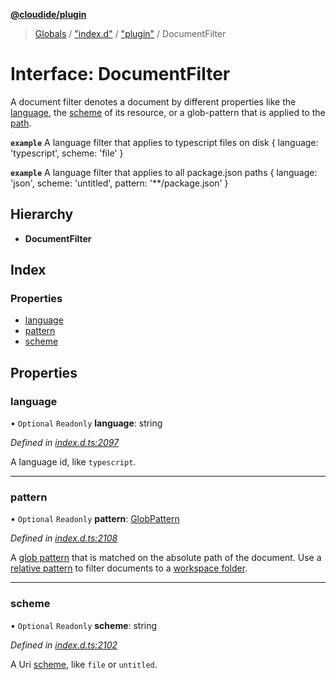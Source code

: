 **[@cloudide/plugin](../README.md)**

> [Globals](../README.md) / ["index.d"](../modules/_index_d_.md) / ["plugin"](../modules/_index_d_._plugin_.md) / DocumentFilter

# Interface: DocumentFilter

A document filter denotes a document by different properties like
the [language](#TextDocument.languageId), the [scheme](#Uri.scheme) of
its resource, or a glob-pattern that is applied to the [path](#TextDocument.fileName).

**`example`** <caption>A language filter that applies to typescript files on disk</caption>
{ language: 'typescript', scheme: 'file' }

**`example`** <caption>A language filter that applies to all package.json paths</caption>
{ language: 'json', scheme: 'untitled', pattern: '**​/package.json' }

## Hierarchy

* **DocumentFilter**

## Index

### Properties

* [language](_index_d_._plugin_.documentfilter.md#language)
* [pattern](_index_d_._plugin_.documentfilter.md#pattern)
* [scheme](_index_d_._plugin_.documentfilter.md#scheme)

## Properties

### language

• `Optional` `Readonly` **language**: string

*Defined in [index.d.ts:2097](https://github.com/shuyaqian/cloudide-plugin-api/blob/6d83fa1/index.d.ts#L2097)*

A language id, like `typescript`.

___

### pattern

• `Optional` `Readonly` **pattern**: [GlobPattern](../modules/_index_d_._plugin_.md#globpattern)

*Defined in [index.d.ts:2108](https://github.com/shuyaqian/cloudide-plugin-api/blob/6d83fa1/index.d.ts#L2108)*

A [glob pattern](#GlobPattern) that is matched on the absolute path of the document. Use a [relative pattern](#RelativePattern)
to filter documents to a [workspace folder](#WorkspaceFolder).

___

### scheme

• `Optional` `Readonly` **scheme**: string

*Defined in [index.d.ts:2102](https://github.com/shuyaqian/cloudide-plugin-api/blob/6d83fa1/index.d.ts#L2102)*

A Uri [scheme](#Uri.scheme), like `file` or `untitled`.
